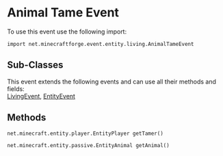 # Animal Tame Event

To use this event use the following import:
```groovy:no-line-numbers
import net.minecraftforge.event.entity.living.AnimalTameEvent
```

## Sub-Classes

This event extends the following events and can use all their methods and fields: <br>
[LivingEvent](./living_event/index.md), [EntityEvent](./entity_event/index.md)

## Methods
```groovy:no-line-numbers
net.minecraft.entity.player.EntityPlayer getTamer()
```
```groovy:no-line-numbers
net.minecraft.entity.passive.EntityAnimal getAnimal()
```
